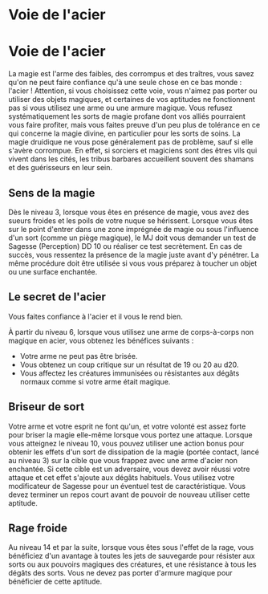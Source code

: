 [][Items]

# Voie de l'acier

[][Generic]

# Voie de l'acier

La magie est l'arme des faibles, des corrompus et des traîtres, vous savez qu'on ne peut faire confiance qu'à une seule chose en ce bas monde : l'acier ! Attention, si vous choisissez cette voie, vous n'aimez pas porter ou utiliser des objets magiques, et certaines de vos aptitudes ne fonctionnent pas si vous utilisez une arme ou une armure magique. Vous refusez systématiquement les sorts de magie profane dont vos alliés pourraient vous faire profiter, mais vous faites preuve d'un peu plus de tolérance en ce qui concerne la magie divine, en particulier pour les sorts de soins. La magie druidique ne vous pose généralement pas de problème, sauf si elle s'avère corrompue. En effet, si sorciers et magiciens sont des êtres vils qui vivent dans les cités, les tribus barbares accueillent souvent des shamans et des guérisseurs en leur sein.

[][Generic]

## Sens de la magie

Dès le niveau 3, lorsque vous êtes en présence de magie, vous avez des sueurs froides et les poils de votre nuque se hérissent. Lorsque vous êtes sur le point d'entrer dans une zone imprégnée de magie ou sous l'influence d'un sort (comme un piège magique), le MJ doit vous demander un test de Sagesse (Perception) DD 10 ou réaliser ce test secrètement. En cas de succès, vous ressentez la présence de la magie juste avant d'y pénétrer. La même procédure doit être utilisée si vous vous préparez à toucher un objet ou une surface enchantée.

[][Generic]

## Le secret de l'acier

Vous faites confiance à l'acier et il vous le rend bien.

À partir du niveau 6, lorsque vous utilisez une arme de corps-à-corps non magique en acier, vous obtenez les bénéfices suivants :

* Votre arme ne peut pas être brisée.
* Vous obtenez un coup critique sur un résultat de 19 ou 20 au d20.
* Vous affectez les créatures immunisées ou résistantes aux dégâts normaux comme si votre arme était magique.

[][Generic]

## Briseur de sort

Votre arme et votre esprit ne font qu'un, et votre volonté est assez forte pour briser la magie elle-même lorsque vous portez une attaque. Lorsque vous atteignez le niveau 10, vous pouvez utiliser une action bonus pour obtenir les effets d'un sort de dissipation de la magie (portée contact, lancé au niveau 3) sur la cible que vous frappez avec une arme d'acier non enchantée. Si cette cible est un adversaire, vous devez avoir réussi votre attaque et cet effet s'ajoute aux dégâts habituels. Vous utilisez votre modificateur de Sagesse pour un éventuel test de caractéristique. Vous devez terminer un repos court avant de pouvoir de nouveau utiliser cette aptitude.

[][Generic]

## Rage froide

Au niveau 14 et par la suite, lorsque vous êtes sous l'effet de la rage, vous bénéficiez d'un avantage à toutes les jets de sauvegarde pour résister aux sorts ou aux pouvoirs magiques des créatures, et une résistance à tous les dégâts des sorts. Vous ne devez pas porter d'armure magique pour bénéficier de cette aptitude.

[Force]: abilities_hd.md#force
[Dextérité]: abilities_hd.md#dextérité
[Constitution]: abilities_hd.md#constitution
[Intelligence]: abilities_hd.md#intelligence
[Sagesse]: abilities_hd.md#sagesse
[Charisme]: abilities_hd.md#charisme
[jet de sauvegarde]: abilities_hd.md#jets-de-sauvegarde
[jets de sauvegarde]: abilities_hd.md#jets-de-sauvegarde
[Jet de sauvegarde]: abilities_hd.md#jets-de-sauvegarde
[Jets de sauvegarde]: abilities_hd.md#jets-de-sauvegarde

[Items]: #
[Generic]: #

